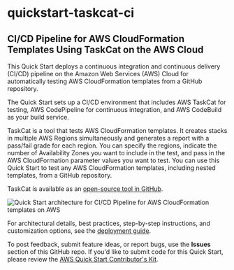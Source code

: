 # quickstart-taskcat-ci
## CI/CD Pipeline for AWS CloudFormation Templates Using TaskCat on the AWS Cloud


This Quick Start deploys a continuous integration and continuous delivery (CI/CD) pipeline on the Amazon Web Services (AWS) Cloud for automatically testing AWS CloudFormation templates from a GitHub repository. 

The Quick Start sets up a CI/CD environment that includes AWS TaskCat for testing, AWS CodePipeline for continuous integration, and AWS CodeBuild as your build service.

TaskCat is a tool that tests AWS CloudFormation templates. It creates stacks in multiple AWS Regions simultaneously and generates a report with a pass/fail grade for each region. You can specify the regions, indicate the number of Availability Zones you want to include in the test, and pass in the AWS CloudFormation parameter values you want to test. You can use this Quick Start to test any AWS CloudFormation templates, including nested templates, from a GitHub repository.

TaskCat is available as an [open-source tool in GitHub](https://github.com/aws-quickstart/taskcat).

![Quick Start architecture for CI/CD Pipeline for AWS CloudFormation templates on AWS](https://flint-prodcms-forge.s3.amazonaws.com/prod/s3fs-public/2019-11/slide2.png)

For architectural details, best practices, step-by-step instructions, and customization options, see the 
[deployment guide](https://fwd.aws/mnpXR).

To post feedback, submit feature ideas, or report bugs, use the **Issues** section of this GitHub repo.
If you'd like to submit code for this Quick Start, please review the [AWS Quick Start Contributor's Kit](https://aws-quickstart.github.io/). 
